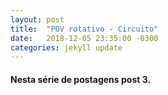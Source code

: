 ```yaml
---
layout: post
title:  "POV rotativo - Circuito"
date:   2018-12-05 23:35:00 -0300
categories: jekyll update
---
```


<h4>Nesta série de postagens post 3.</h4>




[jekyll-docs]: http://jekyllrb.com/docs/home
[jekyll-gh]:   https://github.com/jekyll/jekyll
[jekyll-talk]: https://talk.jekyllrb.com/
